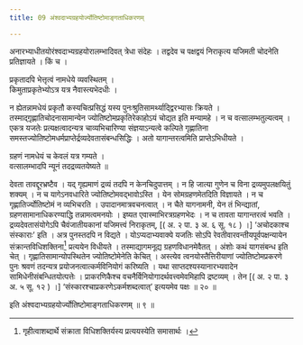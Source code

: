 ```yaml
---
title: 09 अंश्वदाभ्यग्रहयोर्ज्योतिष्टोमाङ्गताधिकरणम्

---
```

अनारभ्याधीतयोरंश्वदाभ्यग्रहयोरालम्भादिवत् त्रेधा संदेहः । तद्वदेव च पक्षद्वयं निराकृत्य यजिमती चोदनेति प्रतिज्ञायते । किं च ।

प्रकृतादपि भेत्तृत्वं नामधेये व्यवस्थितम् ।  
किमुताप्रकृतेभ्योऽत्र यत्र नैवास्त्यभेदधीः ।  


न ह्येतन्नामधेयं प्रकृतौ कस्यचित्प्रसिद्धं यस्य पुनःश्रुतिसामर्थ्याद्द्विरभ्यासः क्रियते । तस्माद्ग़ृह्णातिचोदनासामान्येन ज्योतिष्टोमप्रकृतिरेकाहोऽयं चोद्यत इति मन्यामहे । न च वत्सालम्भतुल्यत्वम् । एकत्र यजतेः प्रत्यक्षत्वादन्यत्र चाव्यभिचारिण्या संज्ञयाऽन्यत्वे कल्पिते गृह्णातिना समस्तज्योतिष्टोमधर्मप्राप्तेर्द्रव्यदेवतासंबन्धसिद्धिः । अतो यागान्तरत्वमिति प्राप्तेऽभिधीयते ।

ग्रहणं नामधेयं च केवलं यत्र गम्यते ।  
वत्सालम्भादपि न्यूनं तदद्रव्यतयेष्यते ॥  


देवता तावद्दूरभ्रष्टैव । यद् गृह्यमाणं द्रव्यं तदपि न केनचिदुपात्तम् । न हि जात्या गुणेन च विना द्रव्यमुपलक्षयितुं शक्यम् । न च यागेऽनवधारिते ज्योतिष्टोमवद्भावोऽस्ति । येन सोमग्रहणमेतदिति विज्ञायते । न च गृह्णातिर्ज्योतिष्टोमं न व्यभिचरति । उपादानमात्रवचनत्वात् । न चैते यागनामनी, येन तं भिन्द्यातां, ग्रहणसामानाधिकरण्याद्धि तन्नामत्वमनयोः । इष्यत एवास्माभिरत्रग्रहणभेदः । न च तावता यागान्तरत्वं भवति । द्रव्यदेवतासंयोगेऽपि चैवंजातीयकानां यजिमत्त्वं निराकृतम्,  \[( अ. २ पा. ३ अ. ६ सू. १८ ) ।\] ‘अचोदकाश्च संस्काराः’ इति । अत्र पुनस्तदपि न विद्यते । योऽप्यदाभ्यवाक्ये यजतिः सोऽपि रेवतीवारवन्तीयपूर्वपक्षन्यायेन संक्रान्तविधिशक्तिना[^1] प्रत्ययेन विधीयते । तस्माद्यागमनूद्य ग्रहणविधानमेवैतत् । अंशोः कथं यागसंबन्ध इति चेत् । गृह्णातिसामान्योपस्थितेन ज्योतिष्टोमेनेति केचित् । अस्त्येव त्वनयोस्तैत्तिरीयाणां ज्योतिष्टोमप्रकरणे पुनः श्रवणं तदन्यत्र प्रयोजनत्वात्कर्मविनियोगं करिष्यति । यथा साप्तदश्यस्यानारभ्यवादेन सामिधेनीसंबन्धितयोत्पत्तेः । प्राकरणिकैश्च वचनैर्विनियोगादर्थवत्त्वमेवमिहापि द्रष्टव्यम् । तेन  \[( अ. २ पा. ३ अ. ५ सू. १२ ) ।\] ‘संस्कारश्चाप्रकरणेऽकर्मशब्दत्वात्’ इत्ययमेव पक्षः ॥ २० ॥

[^1]: गृहीत्वाशब्दार्थे संक्राता विधिशक्तिर्यस्य प्रत्ययस्येति समासार्थः ।


इति अंश्वदाभ्यग्रहयोर्ज्योतिष्टोमाङ्गताधिकरणम् ॥ ९ ॥